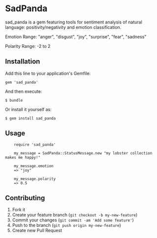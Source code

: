 # SadPanda

sad_panda is a gem featuring tools for sentiment analysis of natural language: positivity/negativity and emotion classification.

Emotion Range: "anger", "disgust", "joy", "surprise", "fear", "sadness"

Polarity Range: -2 to 2

## Installation

Add this line to your application's Gemfile:

    gem 'sad_panda'

And then execute:

    $ bundle

Or install it yourself as:

    $ gem install sad_panda

## Usage

		require 'sad_panda'

		my_message = SadPanda::StatusMessage.new "my lobster collection makes me happy!"

		my_message.emotion
		=> "joy"

		my_message.polarity
		=> 0.5

## Contributing

1. Fork it
2. Create your feature branch (`git checkout -b my-new-feature`)
3. Commit your changes (`git commit -am 'Add some feature'`)
4. Push to the branch (`git push origin my-new-feature`)
5. Create new Pull Request
